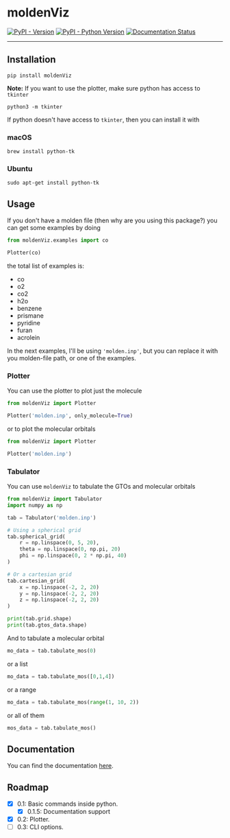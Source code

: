 # moldenViz

[![PyPI - Version](https://img.shields.io/pypi/v/moldenviz.svg)](https://pypi.org/project/moldenviz)
[![PyPI - Python Version](https://img.shields.io/pypi/pyversions/moldenviz.svg)](https://pypi.org/project/moldenviz)
[![Documentation Status](https://readthedocs.org/projects/moldenviz/badge/?version=latest)](https://moldenviz.readthedocs.io/en/latest/?badge=latest)

-----

## Installation

```console
pip install moldenViz
```

**Note:** If you want to use the plotter, make sure python has access to `tkinter`
```console
python3 -m tkinter
```

If python doesn't have access to `tkinter`, then you can install it with
### macOS
```console
brew install python-tk
```

### Ubuntu
```console
sudo apt-get install python-tk
```

## Usage
If you don't have a molden file (then why are you using this package?) you can get some examples by doing
```python
from moldenViz.examples import co

Plotter(co)
```
the total list of examples is:
- co
- o2
- co2
- h2o
- benzene
- prismane
- pyridine
- furan
- acrolein

In the next examples, I'll be using `'molden.inp'`, but you can replace it with you molden-file path, or one of the examples.

### Plotter
You can use the plotter to plot just the molecule
```python
from moldenViz import Plotter

Plotter('molden.inp', only_molecule=True)
```
or to plot the molecular orbitals
```python
from moldenViz import Plotter

Plotter('molden.inp')
```

### Tabulator
You can use `moldenViz` to tabulate the GTOs and molecular orbitals
```python
from moldenViz import Tabulator
import numpy as np

tab = Tabulator('molden.inp')

# Using a spherical grid
tab.spherical_grid(
    r = np.linspace(0, 5, 20),
    theta = np.linspace(0, np.pi, 20)
    phi = np.linspace(0, 2 * np.pi, 40)
)

# Or a cartesian grid
tab.cartesian_grid(
    x = np.linspace(-2, 2, 20)
    y = np.linspace(-2, 2, 20)
    z = np.linspace(-2, 2, 20)
)

print(tab.grid.shape)
print(tab.gtos_data.shape)
```

And to tabulate a molecular orbital
```python
mo_data = tab.tabulate_mos(0)
```
or a list
```python
mo_data = tab.tabulate_mos([0,1,4])
```
or a range
```python
mo_data = tab.tabulate_mos(range(1, 10, 2))
```
or all of them
```python
mos_data = tab.tabulate_mos()
```

## Documentation
You can find the documentation [here](https://moldenviz.readthedocs.io/en/latest/).

## Roadmap
- [x] 0.1: Basic commands inside python.
  - [x] 0.1.5: Documentation support
- [x] 0.2: Plotter.
- [ ] 0.3: CLI options.
